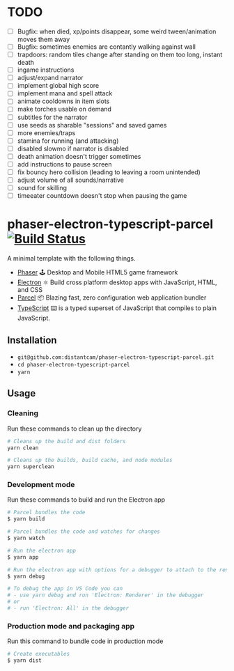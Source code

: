 # TODO

- [ ] Bugfix: when died, xp/points disappear, some weird tween/animation moves them away
- [ ] Bugfix: sometimes enemies are contantly walking against wall
- [ ] trapdoors: random tiles change after standing on them too long, instant death
- [ ] ingame instructions
- [ ] adjust/expand narrator
- [ ] implement global high score
- [ ] implement mana and spell attack
- [ ] animate cooldowns in item slots
- [ ] make torches usable on demand
- [ ] subtitles for the narrator
- [ ] use seeds as sharable "sessions" and saved games
- [ ] more enemies/traps
- [ ] stamina for running (and attacking)
- [ ] disabled slowmo if narrator is disabled
- [ ] death animation doesn't trigger sometimes
- [ ] add instructions to pause screen
- [ ] fix bouncy hero collision (leading to leaving a room unintended)
- [ ] adjust volume of all sounds/narrative
- [ ] sound for skilling
- [ ] timeeater countdown doesn't stop when pausing the game

# phaser-electron-typescript-parcel [![Build Status](https://travis-ci.org/distantcam/phaser-electron-typescript-parcel.svg?branch=master)](https://travis-ci.org/distantcam/phaser-electron-typescript-parcel)

A minimal template with the following things.

- [Phaser](https://phaser.io/) 🕹️ Desktop and Mobile HTML5 game framework
- [Electron](https://electronjs.org/) ⚛️ Build cross platform desktop apps with JavaScript, HTML, and CSS
- [Parcel](https://github.com/parcel-bundler/parcel) 📦 Blazing fast, zero configuration web application bundler
- [TypeScript](https://www.typescriptlang.org/) ⌨️ is a typed superset of JavaScript that compiles to plain JavaScript.

## Installation

* `git@github.com:distantcam/phaser-electron-typescript-parcel.git`
* `cd phaser-electron-typescript-parcel`
* `yarn`

## Usage

### Cleaning
Run these commands to clean up the directory
``` bash
# Cleans up the build and dist folders
yarn clean

# Cleans up the builds, build cache, and node modules
yarn superclean
```

### Development mode
Run these commands to build and run the Electron app
``` bash
# Parcel bundles the code
$ yarn build

# Parcel bundles the code and watches for changes
$ yarn watch

# Run the electron app
$ yarn app

# Run the electron app with options for a debugger to attach to the render process
$ yarn debug

# To debug the app in VS Code you can
# - use yarn debug and run 'Electron: Renderer' in the debugger
# or
# - run 'Electron: All' in the debugger
```

### Production mode and packaging app
Run this command to bundle code in production mode
``` bash
# Create executables
$ yarn dist
```
